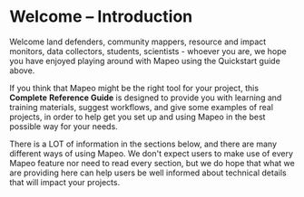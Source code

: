 # Welcome – Introduction

Welcome land defenders, community mappers, resource and impact monitors, data collectors, students, scientists - whoever you are, we hope you have enjoyed playing around with Mapeo using the Quickstart guide above.

If you think that Mapeo might be the right tool for your project, this **Complete** **Reference Guide** is designed to provide you with learning and training materials, suggest workflows, and give some examples of real projects, in order to help get you set up and using Mapeo in the best possible way for your needs. 

There is a LOT of information in the sections below, and there are many different ways of using Mapeo. We don't expect users to make use of every Mapeo feature nor need to read every section, but we do hope that what we are providing here can help users be well informed about technical details that will impact your projects.

